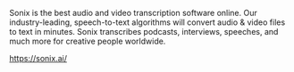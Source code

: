 Sonix is the best audio and video transcription software online. Our industry-leading, speech-to-text algorithms will convert audio & video files to text in minutes. Sonix transcribes podcasts, interviews, speeches, and much more for creative people worldwide.

https://sonix.ai/
